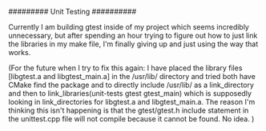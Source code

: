######### Unit Testing ##########

Currently I am building gtest inside of my project which seems incredibly
unnecessary, but after spending an hour trying to figure out how to just
link the libraries in my make file, I'm finally giving up and just using
the way that works.

(For the future when I try to fix this again:
	I have placed the library files [libgtest.a and libgtest_main.a]
	in the /usr/lib/ directory and tried both have CMake find the
	package and to directly include /usr/lib/ as a link_directory and
	then to link_libraries(unit-tests gtest gtest_main) which is 
	supposedly looking in link_directories for libgtest.a and
	libgtest_main.a.  The reason I'm thinking this isn't happening
	is that the gtest/gtest.h include statement in the unittest.cpp
	file will not compile because it cannot be found.  No idea.
)

